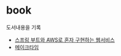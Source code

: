 # book
도서내용을 기록

- [스프링 부트와 AWS로 혼자 구현하는 웹서비스](https://github.com/bluewow/book/tree/master/SpringBootWithAWS)
- [메이크타임](https://github.com/bluewow/book/tree/master/MakeTime)
